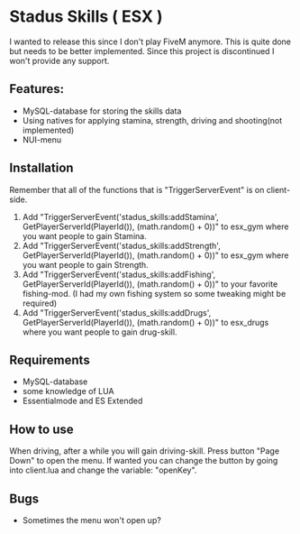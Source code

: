 # Stadus Skills ( ESX )

I wanted to release this since I don't play FiveM anymore. 
This is quite done but needs to be better implemented.
Since this project is discontinued I won't provide any support. 

## Features:
* MySQL-database for storing the skills data
* Using natives for applying stamina, strength, driving and shooting(not implemented)
* NUI-menu

## Installation
Remember that all of the functions that is "TriggerServerEvent" is on client-side.
1. Add "TriggerServerEvent('stadus_skills:addStamina', GetPlayerServerId(PlayerId()), (math.random() + 0))" to esx_gym where you want people to gain Stamina.
2. Add "TriggerServerEvent('stadus_skills:addStrength', GetPlayerServerId(PlayerId()), (math.random() + 0))" to esx_gym where you want people to gain Strength.
3. Add "TriggerServerEvent('stadus_skills:addFishing', GetPlayerServerId(PlayerId()), (math.random() + 0))" to your favorite fishing-mod. (I had my own fishing system so some tweaking might be required)
4. Add "TriggerServerEvent('stadus_skills:addDrugs', GetPlayerServerId(PlayerId()), (math.random() + 0))" to esx_drugs where you want people to gain drug-skill.

## Requirements
* MySQL-database
* some knowledge of LUA
* Essentialmode and ES Extended

## How to use
When driving, after a while you will gain driving-skill.
Press button "Page Down" to open the menu. If wanted you can change the button by going into client.lua and change the variable: "openKey".

## Bugs
* Sometimes the menu won't open up?

